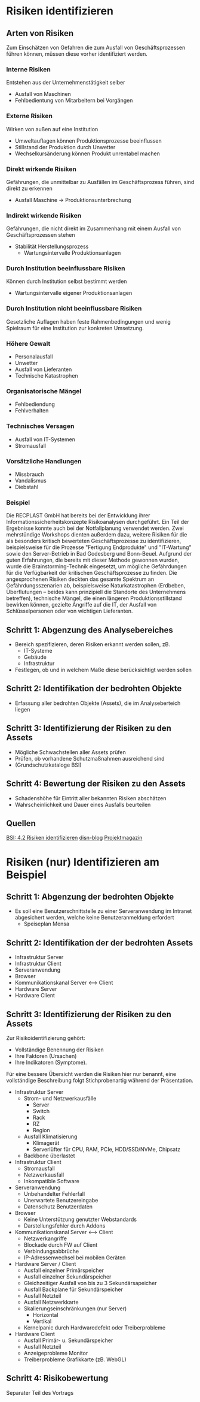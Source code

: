 # Risiken identifizieren

## Arten von Risiken

Zum Einschätzen von Gefahren die zum Ausfall von Geschäftsprozessen führen können, müssen diese vorher identifiziert werden.

### Interne Risiken
Entstehen aus der Unternehmenstätigkeit selber
- Ausfall von Maschinen
- Fehlbedientung von Mitarbeitern bei Vorgängen

### Externe Risiken
Wirken von außen auf eine Institution
- Umweltauflagen können Produktionsprozesse beeinflussen
- Stillstand der Produktion durch Unwetter
- Wechselkursänderung können Produkt unrentabel machen

### Direkt wirkende Risiken
Gefährungen, die unmittelbar zu Ausfällen im Geschäftsprozess führen, sind direkt zu erkennen
- Ausfall Maschine -> Produktionsunterbrechung

### Indirekt wirkende Risiken
Gefährungen, die nicht direkt im Zusammenhang mit einem Ausfall von Geschäftsprozessen stehen
- Stabilität Herstellungsprozess
    - Wartungsintervalle Produktionsanlagen

### Durch Institution beeinflussbare Risiken
Können durch Institution selbst bestimmt werden
- Wartungsintervalle eigener Produktionsanlagen

### Durch Institution nicht beeinflussbare Risiken
Gesetzliche Auflagen haben feste Rahmenbedingungen und wenig Spielraum für eine Institution zur konkreten Umsetzung.

### Höhere Gewalt
- Personalausfall
- Unwetter
- Ausfall von Lieferanten
- Technische Katastrophen

### Organisatorische Mängel
- Fehlbediendung
- Fehlverhalten

### Technisches Versagen
- Ausfall von IT-Systemen
- Stromausfall

### Vorsätzliche Handlungen
- Missbrauch
- Vandalismus
- Diebstahl

### Beispiel
Die RECPLAST GmbH hat bereits bei der Entwicklung ihrer Informationssicherheitskonzepte Risikoanalysen durchgeführt. Ein Teil der Ergebnisse konnte auch bei der Notfallplanung verwendet werden. Zwei mehrstündige Workshops dienten außerdem dazu, weitere Risiken für die als besonders kritisch bewerteten Geschäftsprozesse zu identifizieren, beispielsweise für die Prozesse "Fertigung Endprodukte" und "IT-Wartung" sowie den Server-Betrieb in Bad Godesberg und Bonn-Beuel. Aufgrund der guten Erfahrungen, die bereits mit dieser Methode gewonnen wurden, wurde die Brainstorming-Technik eingesetzt, um mögliche Gefährdungen für die Verfügbarkeit der kritischen Geschäftsprozesse zu finden. Die angesprochenen Risiken deckten das gesamte Spektrum an Gefährdungsszenarien ab, beispielsweise Naturkatastrophen (Erdbeben, Überflutungen – beides kann prinzipiell die Standorte des Unternehmens betreffen), technische Mängel, die einen längeren Produktionsstillstand bewirken können, gezielte Angriffe auf die IT, der Ausfall von Schlüsselpersonen oder von wichtigen Lieferanten.

## Schritt 1: Abgenzung des Analysebereiches
- Bereich spezifizieren, deren Risiken erkannt werden sollen, zB.
    - IT-Systeme
    - Gebäude
    - Infrastruktur
- Festlegen, ob und in welchem Maße diese berücksichtigt werden sollen

## Schritt 2: Identifikation der bedrohten Objekte
- Erfassung aller bedrohten Objekte (Assets), die im Analyseberteich liegen

## Schritt 3: Identifizierung der Risiken zu den Assets
- Mögliche Schwachstellen aller Assets prüfen
- Prüfen, ob vorhandene Schutzmaßnahmen ausreichend sind
- (Grundschutzkataloge BSI)

## Schritt 4: Bewertung der Risiken zu den Assets
- Schadenshöhe für Eintritt aller bekannten Risiken abschätzen
- Wahrscheinlichkeit und Dauer eines Ausfalls beurteilen

## Quellen
[BSI: 4.2 Risiken identifizieren](https://www.bsi.bund.de/DE/Themen/ITGrundschutz/ITGrundschutzSchulung/Webkurs1004/4_RisikenAnalysieren/1_Risiken%20identifizieren/RisikenIdentifizieren_node.html)
[disn-blog](https://www.dsin-blog.de/2014/02/10/it-risikoanalyse/)
[Projektmagazin](https://www.projektmagazin.de/glossarterm/risikoidentifikation)


# Risiken (nur) Identifizieren am Beispiel

## Schritt 1: Abgenzung der bedrohten Objekte
- Es soll eine Benutzerschnittstelle zu einer Serveranwendung im Intranet abgesichert werden, welche keine Benutzeranmeldung erfordert
    - Speiseplan Mensa

## Schritt 2: Identifikation der der bedrohten Assets
- Infrastruktur Server
- Infrastruktur Client
- Serveranwendung
- Browser
- Kommunikationskanal Server <--> Client
- Hardware Server
- Hardware Client

## Schritt 3: Identifizierung der Risiken zu den Assets

Zur Risikoidentifizierung gehört:
- Vollständige Benennung der Risiken
- Ihre Faktoren (Ursachen)
- Ihre Indikatoren (Symptome).

Für eine bessere Übersicht werden die Risiken hier nur benannt, eine vollständige Beschreibung folgt Stichprobenartig während der Präsentation.

- Infrastruktur Server
    - Strom- und Netzwerkausfälle
        - Server
        - Switch
        - Rack
        - RZ
        - Region
    - Ausfall Klimatisierung
        - Klimagerät
        - Serverlüfter für CPU, RAM, PCIe, HDD/SSD/NVMe, Chipsatz
    - Backbone überlastet
- Infrastruktur Client
    - Stromausfall
    - Netzwerkausfall
    - Inkompatible Software
- Serveranwendung
    - Unbehandelter Fehlerfall
    - Unerwartete Benutzereingabe
    - Datenschutz Benutzerdaten
- Browser
    - Keine Unterstützung genutzter Webstandards
    - Darstellungsfehler durch Addons
- Kommunikationskanal Server <--> Client
    - Netzwerkangriffe
    - Blockade durch FW auf Client
    - Verbindungsabbrüche
    - IP-Adressenwechsel bei mobilen Geräten
- Hardware Server / Client
    - Ausfall einzelner Primärspeicher
    - Ausfall einzelner Sekundärspeicher
    - Gleichzeitiger Ausfall von bis zu 3 Sekundärsapeicher
    - Ausfall Backplane für Sekundärspeicher
    - Ausfall Netzteil
    - Ausfall Netzwerkkarte
    - Skalierungseinschränkungen (nur Server)
        - Horizontal
        - Vertikal
    - Kernelpanic durch Hardwaredefekt oder Treiberprobleme
- Hardware Client
    - Ausfall Primär- u. Sekundärspeicher
    - Ausfall Netzteil
    - Anzeigeprobleme Monitor
    - Treiberprobleme Grafikkarte (zB. WebGL)

## Schritt 4: Risikobewertung
Separater Teil des Vortrags
